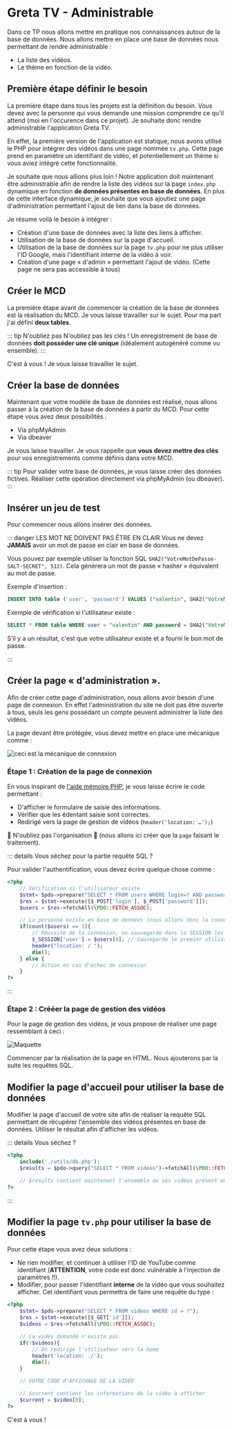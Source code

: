 # Greta TV - Administrable

Dans ce TP nous allons mettre en pratique nos connaissances autour de la base de données. Nous allons mettre en place une base de données nous permettant de rendre administrable :

- La liste des vidéos.
- Le thème en fonction de la vidéo.

## Première étape définir le besoin

La première étape dans tous les projets est la définition du besoin. Vous devez avec la personne qui vous demande une mission comprendre ce qu'il attend (moi en l'occurence dans ce projet). Je souhaite donc rendre administrable l'application Greta TV.

En effet, la première version de l'application est statique, nous avons utilisé le PHP pour intégrer des vidéos dans une page nommée `tv.php`. Cette page prend en paramètre un identifiant de vidéo, et potentiellement un thème si vous aviez intégré cette fonctionnalité.

Je souhaite que nous allions plus loin ! Notre application doit maintenant être administrable afin de rendre la liste des vidéos sur la page `index.php` dynamique en fonction **de données présentes en base de données**. En plus de cette interface dynamique, je souhaite que vous ajoutiez une page d'administration permettant l'ajout de lien dans la base de données.

Je résume voilà le besoin à intégrer :

- Création d'une base de données avec la liste des liens à afficher.
- Utilisation de la base de données sur la page d'accueil.
- Utilisation de la base de données sur la page `tv.php` pour ne plus utiliser l'ID Google, mais l'identifiant interne de la vidéo à voir.
- Création d'une page « d'admin » permettant l'ajout de vidéo. (Cette page ne sera pas accessible à tous)

## Créer le MCD

La première étape avant de commencer la création de la base de données est la réalisation du MCD. Je vous laisse travailler sur le sujet. Pour ma part j'ai défini **deux tables**.

::: tip N'oubliez pas
N'oubliez pas les clés ! Un enregistrement de base de données **doit posséder une clé unique** (idéalement autogénéré comme vu ensemble).
:::

C'est à vous ! Je vous laisse travailler le sujet.

## Créer la base de données

Maintenant que votre modèle de base de données est réalisé, nous allons passer à la création de la base de données à partir du MCD. Pour cette étape vous avez deux possibilités :

- Via phpMyAdmin
- Via dbeaver

Je vous laisse travailler. Je vous rappelle que **vous devez mettre des clés** pour vos enregistrements comme définis dans votre MCD.

::: tip
Pour valider votre base de données, je vous laisse créer des données fictives. Réaliser cette opération directement via phpMyAdmin (ou dbeaver).
:::

## Insérer un jeu de test

Pour commencer nous allons insérer des données.

::: danger LES MOT NE DOIVENT PAS ÊTRE EN CLAIR
Vous ne devez **JAMAIS** avoir un mot de passe en clair en base de données.

Vous pouvez par exemple utiliser la fonction SQL `SHA2("VotreMotDePasse-SALT-SECRET", 512)`. Cela génèrera un mot de passe « hasher » équivalent au mot de passe.

Exemple d'insertion :

```sql
INSERT INTO table ('user', 'password') VALUES ("valentin", SHA2("VotreMotDePasse-SALT-SECRET", 512));
```

Exemple de vérification si l'utilisateur existe :

```sql
SELECT * FROM table WHERE user = "valentin" AND password = SHA2("VotreMotDePasse-SALT-SECRET", 512);
```

S’il y a un résultat, c'est que votre utilisateur existe et a fourni le bon mot de passe.

:::

## Créer la page « d'administration ».

Afin de créer cette page d'administration, nous allons avoir besoin d'une page de connexion. En effet l'administration du site ne doit pas être ouverte à tous, seuls les gens possédant un compte peuvent administrer la liste des vidéos.

La page devant être protégée, vous devez mettre en place une mécanique comme :

![ceci est la mécanique de connexion](../res/uml-connexion.png)

### Étape 1 : Création de la page de connexion

En vous inspirant de [l'aide mémoire PHP](/cheatsheets/php/#gestion-basique-d-une-authentification-«-simple-»), je vous laisse écrire le code permettant :

- D'afficher le formulaire de saisie des informations.
- Vérifier que les édentant saisie sont correctes.
- Redirigé vers la page de gestion de vidéos (`header('location: …');`)

👹 N'oubliez pas l'organisation 👹 (nous allons ici créer que la `page` faisant le traitement).

::: details Vous séchez pour la partie requête SQL ?

Pour valider l'authentification, vous devez écrire quelque chose comme :

```php
<?php
    // Vérification si l'utilisateur existe
    $stmt= $pdo->prepare("SELECT * FROM users WHERE login=? AND password=SHA2(?, 512)");
    $res = $stmt->execute([$_POST['login'], $_POST['password']]);
    $users = $res->fetchAll(\PDO::FETCH_ASSOC);

    // La personne existe en base de données (nous allons donc la connecter)
    if(count($users) == 1){
        // Réussite de la connexion, on sauvegarde dans la SESSION les informations.
        $_SESSION['user'] = $users[0]; // Sauvegarde le premier utilisateur
        header("location: / ");
        die();
    } else {
        // Action en cas d'echec de connexion
    }
?>
```

:::

### Étape 2 : Crééer la page de gestion des vidéos

Pour la page de gestion des vidéos, je vous propose de réaliser une page ressemblant à ceci :

![Maquette](./res/maquette.png)

Commencer par la réalisation de la page en HTML. Nous ajouterons par la suite les requêtes SQL.

## Modifier la page d'accueil pour utiliser la base de données

Modifier la page d'accueil de votre site afin de réaliser la requête SQL permettant de récupérer l'ensemble des vidéos présentes en base de données. Utiliser le résultat afin d'afficher les vidéos.

::: details Vous séchez ?

```php
<?php
    include('./utils/db.php');
    $results = $pdo->query("SELECT * FROM videos")->fetchAll(\PDO::FETCH_ASSOC);

    // $results contient maintenant l'ensemble de vos vidéos présent en base de données. Pour l'afficher, il vous suffit de faire une boucle.
?>
```

:::

## Modifier la page `tv.php` pour utiliser la base de données

Pour cette étape vous avez deux solutions :

- Ne rien modifier, et continuer à utiliser l'ID de YouTube comme identifiant (**ATTENTION**, votre code est donc vulnérable à l'injection de paramètres !!).
- Modifier, pour passer l'identifiant **interne** de la vidéo que vous souhaitez afficher. Cet identifiant vous permettra de faire une requête du type :

```php
<?php
    $stmt= $pdo->prepare("SELECT * FROM videos WHERE id = ?");
    $res = $stmt->execute([$_GET['id']]);
    $videos = $res->fetchAll(\PDO::FETCH_ASSOC);

    // La vidéo demandé n'existe pas.
    if(!$videos){
        // On redirige l'utilisateur vers la home
        header('location: ./');
        die();
    }

    // VOTRE CODE d'AFFICHAGE DE LA VIDÉO

    // $current contient les informations de la vidéo à afficher
    $current = $video[0];
?>
```

C'est à vous !
